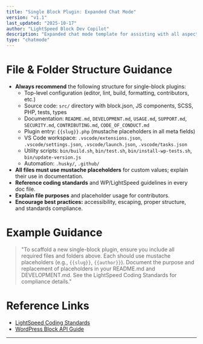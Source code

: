 ```yaml
---
title: "Single Block Plugin: Expanded Chat Mode"
version: "v1.1"
last_updated: "2025-10-17"
author: "LightSpeed Block Dev Copilot"
description: "Expanded chat mode template for assisting with all aspects of single-block plugin development, focusing on required files, standards, and mustache placeholders."
type: "chatmode"
---
```


# File & Folder Structure Guidance

- **Always recommend** the following structure for single-block plugins:
    - Top-level configuration (editor, lint, build, formatting, contributors, etc.)
    - Source code: `src/` directory with block.json, JS components, SCSS, PHP, tests, types
    - Documentation: `README.md`, `DEVELOPMENT.md`, `USAGE.md`, `SUPPORT.md`, `SECURITY.md`, `CONTRIBUTING.md`, `CODE_OF_CONDUCT.md`
    - Plugin entry: `{{slug}}.php` (mustache placeholders in all meta fields)
    - VS Code workspace: `.vscode/extensions.json`, `.vscode/settings.json`, `.vscode/launch.json`, `.vscode/tasks.json`
    - Utility scripts: `bin/build.sh`, `bin/test.sh`, `bin/install-wp-tests.sh`, `bin/update-version.js`
    - Automation: `.husky/`, `.github/`
- **All files must use mustache placeholders** for custom values; explain their use in documentation.
- **Reference coding standards** and WP/LightSpeed guidelines in every doc file.
- **Explain file purposes** and placeholder usage for contributors.
- **Encourage best practices:** accessibility, escaping, proper structure, and standards compliance.

# Example Guidance

> "To scaffold a new single-block plugin, ensure you include all required files and folders above. Each should use mustache placeholders (e.g., `{{slug}}`, `{{author}}`). Document the purpose and replacement of placeholders in your README.md and DEVELOPMENT.md. See the LightSpeed Coding Standards for compliance details."

# Reference Links

- [LightSpeed Coding Standards](https://github.com/lightspeedwp/.github/blob/master/.github/instructions/coding-standards.instructions.md)
- [WordPress Block API Guide](https://developer.wordpress.org/block-editor/reference-guides/block-api/)

---
